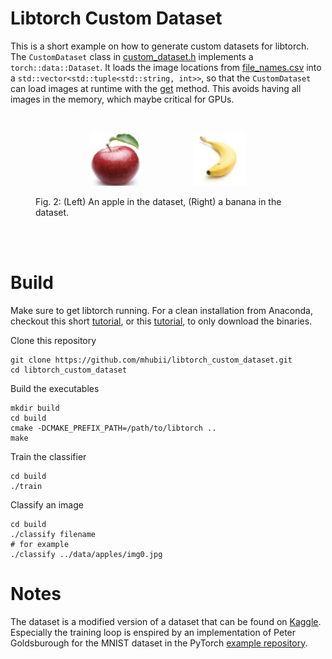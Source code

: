 # Libtorch Custom Dataset
This is a short example on how to generate custom datasets for libtorch. The `CustomDataset` class in [custom_dataset.h](custom_dataset.h) implements a `torch::data::Dataset`. It loads the image locations from [file_names.csv](file_names.csv) into a `std::vector<std::tuple<std::string, int>>`, so that the `CustomDataset` can load images at runtime with the [get](https://github.com/mhubii/libtorch_custom_dataset/blob/cd3d1028d074bf068924c82387d4520708b7ea8b/custom_dataset.h#L23) method. This avoids having all images in the memory, which maybe critical for GPUs.

<br>
<figure>
  <p align="center"><img src="data/apples/img0.jpg" width="20%" height="20%" hspace="40"><img src="data/bananas/img0.jpg"      width="20%" height="20%" hspace="40"></p>
  <figcaption>Fig. 2: (Left) An apple in the dataset, (Right) a banana in the dataset.</figcaption>
</figure>
<br><br>

# Build
Make sure to get libtorch running. For a clean installation from Anaconda, checkout this short [tutorial](https://gist.github.com/mhubii/1c1049fb5043b8be262259efac4b89d5), or this [tutorial](https://pytorch.org/cppdocs/installing.html), to only download the binaries.

Clone this repository
```shell
git clone https://github.com/mhubii/libtorch_custom_dataset.git
cd libtorch_custom_dataset
```

Build the executables
```shell
mkdir build
cd build
cmake -DCMAKE_PREFIX_PATH=/path/to/libtorch ..
make
```
Train the classifier
```shell
cd build
./train
```
Classify an image
```shell
cd build
./classify filename
# for example
./classify ../data/apples/img0.jpg
```

# Notes
The dataset is a modified version of a dataset that can be found on [Kaggle](https://www.kaggle.com/sriramr/apples-bananas-oranges).
Especially the training loop is enspired by an implementation of Peter Goldsburough for the MNIST dataset in the PyTorch [example repository](https://github.com/pytorch/examples/tree/master/cpp/mnist).
